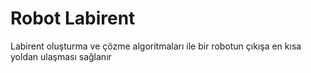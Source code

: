 # Robot Labirent
 Labirent oluşturma ve çözme algoritmaları ile bir robotun çıkışa en kısa yoldan ulaşması sağlanır
